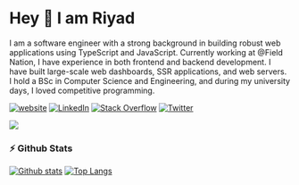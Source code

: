 # Hey 👋 I am Riyad
I am a software engineer with a strong background in building robust web applications using TypeScript and JavaScript. Currently working at @Field Nation, I have experience in both frontend and backend development. I have built large-scale web dashboards, SSR applications, and web servers. I hold a BSc in Computer Science and Engineering, and during my university days, I loved competitive programming.

[![website](https://img.shields.io/badge/Portfolio-nurriyad.com-2648ff?style=flat&logo=google-chrome)](https://nurriyad.com) [![LinkedIn](https://img.shields.io/badge/LinkedIn-%230077B5.svg?logo=linkedin&logoColor=white)](https://linkedin.com/in/nur-riyad) [![Stack Overflow](https://img.shields.io/badge/-Stackoverflow-FE7A16?logo=stack-overflow&logoColor=white)](https://stackoverflow.com/users/16781395) [![Twitter](https://img.shields.io/badge/Twitter-%231DA1F2.svg?logo=Twitter&logoColor=white)](https://twitter.com/qdnvubp) 

<img src="https://skillicons.dev/icons?i=js,ts,cpp,vite,vue,nuxt,react,next,nodejs,express,nest,prisma,postgres,mongodb,linux,docker,aws,cloudflare,kubernetes&theme=dark" />

###  ⚡ Github Stats
<a href="#">![Github stats](https://github-readme-stats.vercel.app/api?username=nurriyad&theme=blueberry&count_private=true&hide_border=true&line_height=20)</a>
<a href="#">![Top Langs](https://github-readme-stats.vercel.app/api/top-langs/?username=nurriyad&layout=compact&theme=blueberry&count_private=true&hide_border=true)</a>
 

